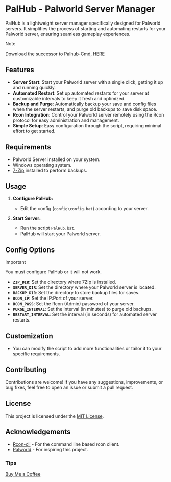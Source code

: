 # PalHub - Palworld Server Manager

PalHub is a lightweight server manager specifically designed for Palworld servers. It simplifies the process of starting and automating restarts for your Palworld server, ensuring seamless gameplay experiences.

> [!NOTE]
> Download the successor to Palhub-Cmd, [HERE](https://github.com/AriesLR/Palhub)

## Features

- **Server Start**: Start your Palworld server with a single click, getting it up and running quickly.
- **Automated Restart**: Set up automated restarts for your server at customizable intervals to keep it fresh and optimized.
- **Backup and Purge**: Automatically backup your save and config files when the server restarts, and purge old backups to save disk space.
- **Rcon Integration**: Control your Palworld server remotely using the Rcon protocol for easy administration and management.
- **Simple Setup**: Easy configuration through the script, requiring minimal effort to get started.

## Requirements

- Palworld Server installed on your system.
- Windows operating system.
- [7-Zip](https://www.7-zip.org/) installed to perform backups.

## Usage

1. **Configure PalHub:**
   - Edit the config (`config\config.bat`) according to your server.

2. **Start Server:**
   - Run the script `PalHub.bat`.
   - PalHub will start your Palworld server.

## Config Options

> [!IMPORTANT]  
> You must configure PalHub or it will not work.

- **`ZIP_DIR`**: Set the directory where 7Zip is installed.
- **`SERVER_DIR`**: Set the directory where your Palworld server is located.
- **`BACKUP_DIR`**: Set the directory to store backup files for saves.
- **`RCON_IP`**: Set the IP:Port of your server.
- **`RCON_PASS`**: Set the Rcon (Admin) password of your server.
- **`PURGE_INTERVAL`**: Set the interval (in minutes) to purge old backups.
- **`RESTART_INTERVAL`**: Set the interval (in seconds) for automated server restarts.

## Customization

- You can modify the script to add more functionalities or tailor it to your specific requirements.

## Contributing

Contributions are welcome! If you have any suggestions, improvements, or bug fixes, feel free to open an issue or submit a pull request.

## License

This project is licensed under the [MIT License](LICENSE).

## Acknowledgements

- [Rcon-cli](https://github.com/gorcon/rcon-cli) - For the command line based rcon client.
- [Palworld](https://www.pocketpair.jp/palworld) - For inspiring this project.

### Tips
[Buy Me a Coffee](https://www.buymeacoffee.com/arieslr)
